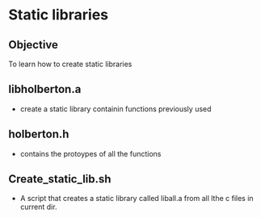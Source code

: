 # Static libraries

## Objective
To learn how to create static libraries

## libholberton.a
* create a static library containin functions previously used

## holberton.h
* contains the protoypes of all the functions

## Create_static_lib.sh
* A script that creates a static library called liball.a from all lthe c files in current dir.
